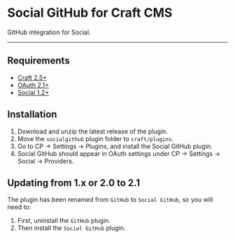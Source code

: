 # Social GitHub for Craft CMS

GitHub integration for Social.

-------------------------------------------

## Requirements

- [Craft 2.5+](http://craftcms.com/)
- [OAuth 2.1+](https://github.com/dukt/oauth)
- [Social 1.2+](https://github.com/dukt/oauth)

## Installation

1. Download and unzip the latest release of the plugin.
2. Move the `socialgithub` plugin folder to `craft/plugins`.
3. Go to CP → Settings → Plugins, and install the Social GitHub plugin.
3. Social GitHub should appear in OAuth settings under CP → Settings → Social → Providers.

## Updating from 1.x or 2.0 to 2.1

The plugin has been renamed from `GitHub` to `Social GitHub`, so you will need to:

1. First, uninstall the `GitHub` plugin.
2. Then install the `Social GitHub` plugin.